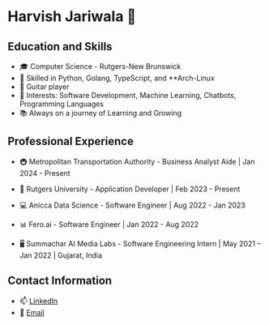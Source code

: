 # Harvish Jariwala 🚀

## Education and Skills
- 🎓 Computer Science - Rutgers-New Brunswick
- 🌱 Skilled in Python, Golang, TypeScript, and **Arch-Linux
- 🎵 Guitar player
- 🔭 Interests: Software Development, Machine Learning, Chatbots, Programming Languages
- 📚 Always on a journey of Learning and Growing


## Professional Experience
- 🚇 Metropolitan Transportation Authority - Business Analyst Aide | Jan 2024 - Present

- 🏫 Rutgers University - Application Developer | Feb 2023 - Present
  
- 💻 Anicca Data Science - Software Engineer | Aug 2022 - Jan 2023
  
- 📊 Fero.ai - Software Engineer | Jan 2022 - Aug 2022
  
- 🖥 Summachar AI Media Labs - Software Engineering Intern | May 2021 – Jan 2022 | Gujarat, India

## Contact Information
- 📫 [LinkedIn](https://www.linkedin.com/in/harvish-jariwala/)
- 📧 [Email](mailto:harvishjariwala@gmail.com)
